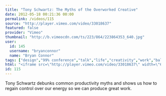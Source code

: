 ```yaml
---
title: "Tony Schwartz: The Myths of the Overworked Creative"
date: 2012-05-18 00:21:36 00:00
permalink: /videos/115
source: "http://player.vimeo.com/video/33018637"
featured: false
provider: "Vimeo"
thumbnail: "http://b.vimeocdn.com/ts/223/864/223864353_640.jpg"
user:
  id: 145
  username: "bryanconnor"
  name: "Bryan Connor"
tags: ["design","99% conference","talk","life","creativity","work","balance"]
html: "<iframe src=\"http://player.vimeo.com/video/33018637\" width=\"640\" height=\"480\" frameborder=\"0\" webkitallowfullscreen mozallowfullscreen allowfullscreen></iframe>"
id: 115
---
```


Tony Schwartz debunks common productivity myths and shows us how to regain control over our energy so we can produce great work.
